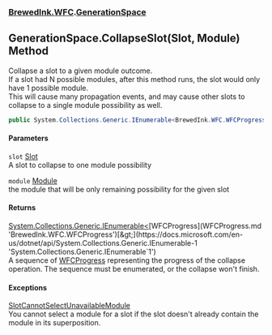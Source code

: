 ### [BrewedInk.WFC](BrewedInk_WFC.md 'BrewedInk.WFC').[GenerationSpace](GenerationSpace.md 'BrewedInk.WFC.GenerationSpace')
## GenerationSpace.CollapseSlot(Slot, Module) Method
Collapse a slot to a given module outcome.  
If a slot had N possible modules, after this method runs, the slot would only have 1 possible module.  
This will cause many propagation events, and may cause other slots to collapse to a single module possibility as well.  
```csharp
public System.Collections.Generic.IEnumerable<BrewedInk.WFC.WFCProgress> CollapseSlot(BrewedInk.WFC.Slot slot, BrewedInk.WFC.Module module);
```
#### Parameters
<a name='BrewedInk_WFC_GenerationSpace_CollapseSlot(BrewedInk_WFC_Slot_BrewedInk_WFC_Module)_slot'></a>
`slot` [Slot](Slot.md 'BrewedInk.WFC.Slot')  
A slot to collapse to one module possibility
  
<a name='BrewedInk_WFC_GenerationSpace_CollapseSlot(BrewedInk_WFC_Slot_BrewedInk_WFC_Module)_module'></a>
`module` [Module](Module.md 'BrewedInk.WFC.Module')  
the module that will be only remaining possibility for the given slot
  
#### Returns
[System.Collections.Generic.IEnumerable&lt;](https://docs.microsoft.com/en-us/dotnet/api/System.Collections.Generic.IEnumerable-1 'System.Collections.Generic.IEnumerable`1')[WFCProgress](WFCProgress.md 'BrewedInk.WFC.WFCProgress')[&gt;](https://docs.microsoft.com/en-us/dotnet/api/System.Collections.Generic.IEnumerable-1 'System.Collections.Generic.IEnumerable`1')  
A sequence of [WFCProgress](WFCProgress.md 'BrewedInk.WFC.WFCProgress') representing the progress of the collapse operation. The sequence must be enumerated, or the collapse won't finish.
#### Exceptions
[SlotCannotSelectUnavailableModule](SlotCannotSelectUnavailableModule.md 'BrewedInk.WFC.SlotCannotSelectUnavailableModule')  
You cannot select a module for a slot if the slot doesn't already contain the module in its superposition. 

